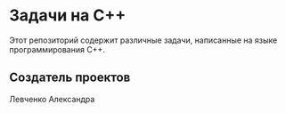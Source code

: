 <!DOCTYPE html>
<html lang="en">
<head>
    <meta charset="UTF-8">
    <meta name="viewport" content="width=device-width, initial-scale=1.0">
    <title>README</title>
</head>
<body>

<h1>Задачи на C++</h1>

<p>Этот репозиторий содержит различные задачи, написанные на языке программирования C++.</p>

<h2>Создатель проектов</h2>
<p>Левченко Александра</p>

</body>
</html>
